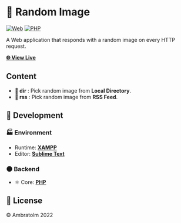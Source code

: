 # 🎲 Random Image

[![Web](https://img.shields.io/badge/web-blue?logo=w3c)](https://github.com/topics/web)
[![PHP](https://img.shields.io/badge/php-blue?logo=php)](https://github.com/topics/php)

A Web application that responds with a random image on every HTTP request.

[**🌐 View Live**](https://random-artwork.herokuapp.com)

## Content

- **📂 dir** : Pick random image from **Local Directory**.
- **📂 rss** : Pick random image from **RSS Feed**.

## 🚀 Development

### 🏭 Environment

- Runtime: [**XAMPP**](https://www.apachefriends.org)
- Editor: [**Sublime Text**](https://www.sublimetext.com)

### 🌑 Backend

- ⚛️ Core: [**PHP**](https://github.com/php)

## 📄 License

&copy; Ambratolm 2022